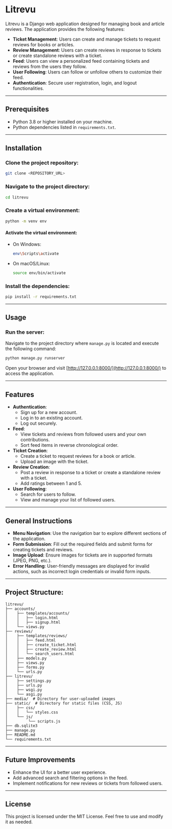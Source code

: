 
# Litrevu

Litrevu is a Django web application designed for managing book and article reviews. The application provides the following features:

- **Ticket Management**: Users can create and manage tickets to request reviews for books or articles.
- **Review Management**: Users can create reviews in response to tickets or create standalone reviews with a ticket.
- **Feed**: Users can view a personalized feed containing tickets and reviews from the users they follow.
- **User Following**: Users can follow or unfollow others to customize their feed.
- **Authentication**: Secure user registration, login, and logout functionalities.

---

## Prerequisites

- Python 3.8 or higher installed on your machine.
- Python dependencies listed in `requirements.txt`.

---

## Installation

### Clone the project repository:
```bash
git clone <REPOSITORY_URL>
```

### Navigate to the project directory:
```bash
cd litrevu
```

### Create a virtual environment:
```bash
python -m venv env
```

#### Activate the virtual environment:
- On Windows:
  ```bash
  env\Scripts\activate
  ```
- On macOS/Linux:
  ```bash
  source env/bin/activate
  ```

### Install the dependencies:
```bash
pip install -r requirements.txt
```

---

## Usage

### Run the server:
Navigate to the project directory where `manage.py` is located and execute the following command:
```bash
python manage.py runserver
```

Open your browser and visit [http://127.0.0.1:8000/](http://127.0.0.1:8000/) to access the application.

---

## Features

- **Authentication**:
  - Sign up for a new account.
  - Log in to an existing account.
  - Log out securely.
- **Feed**:
  - View tickets and reviews from followed users and your own contributions.
  - Sort feed items in reverse chronological order.
- **Ticket Creation**:
  - Create a ticket to request reviews for a book or article.
  - Upload an image with the ticket.
- **Review Creation**:
  - Post a review in response to a ticket or create a standalone review with a ticket.
  - Add ratings between 1 and 5.
- **User Following**:
  - Search for users to follow.
  - View and manage your list of followed users.

---

## General Instructions

- **Menu Navigation**: Use the navigation bar to explore different sections of the application.
- **Form Submission**: Fill out the required fields and submit forms for creating tickets and reviews.
- **Image Upload**: Ensure images for tickets are in supported formats (JPEG, PNG, etc.).
- **Error Handling**: User-friendly messages are displayed for invalid actions, such as incorrect login credentials or invalid form inputs.

---

## Project Structure:

```
litrevu/
├── accounts/
│    ├── templates/accounts/
│    │   ├── login.html
│    │   ├── signup.html
│    └── views.py
├── reviews/
│    ├── templates/reviews/
│    │   ├── feed.html
│    │   ├── create_ticket.html
│    │   ├── create_review.html
│    │   └── search_users.html
│    ├── models.py
│    ├── views.py
│    ├── forms.py
│    └── urls.py
├── litrevu/
│    ├── settings.py
│    ├── urls.py
│    ├── wsgi.py
│    └── asgi.py
├── media/  # Directory for user-uploaded images
├── static/  # Directory for static files (CSS, JS)
│    ├── css/
│    │   └── styles.css
│    └── js/
│         └── scripts.js
├── db.sqlite3
├── manage.py
├── README.md
└── requirements.txt
```

---

## Future Improvements

- Enhance the UI for a better user experience.
- Add advanced search and filtering options in the feed.
- Implement notifications for new reviews or tickets from followed users.

---

## License

This project is licensed under the MIT License. Feel free to use and modify it as needed.
